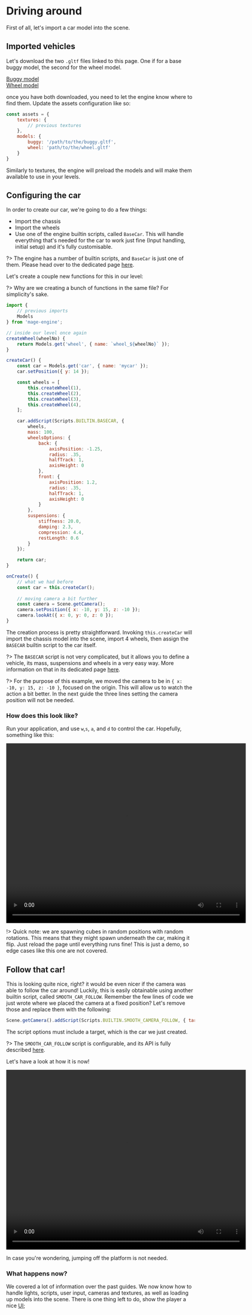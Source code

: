 # Driving around


First of all, let's import a car model into the scene.

## Imported vehicles

Let's download the two `.gltf` files linked to this page. One if for a base buggy model, the second for the wheel model.

<a href="/engine/getting-started/assets/buggy.gltf" download>Buggy model</a>
<br/>
<a href="/engine/getting-started/assets/wheel.gltf" download>Wheel model</a>

once you have both downloaded, you need to let the engine know where to find them. Update the assets configuration like so:

```js
const assets = {
    textures: {
        // previous textures
    },
    models: {
        buggy: '/path/to/the/buggy.gltf',
        wheel: 'path/to/the/wheel.gltf'
    }
}
```

Similarly to textures, the engine will preload the models and will make them available to use in your levels.


## Configuring the car

In order to create our car, we're going to do a few things:
- Import the chassis
- Import the wheels
- Use one of the engine builtin scripts, called `BaseCar`. This will handle everything that's needed for the car to work just fine (Input handling, initial setup) and it's fully customisable.

?> The engine has a number of builtin scripts, and `BaseCar` is just one of them. Please head over to the dedicated page [here](/engine/advanced/scripting/scripts.md).

Let's create a couple new functions for this in our level:

?> Why are we creating a bunch of functions in the same file? For simplicity's sake.

```js
import {
    // previous imports
    Models
} from 'mage-engine';

// inside our level once again
createWheel(wheelNo) {
    return Models.get('wheel', { name: `wheel_${wheelNo}` });
}

createCar() {
    const car = Models.get('car', { name: 'mycar' });
    car.setPosition({ y: 14 });

    const wheels = [
        this.createWheel(1),
        this.createWheel(2),
        this.createWheel(3),
        this.createWheel(4),
    ];

    car.addScript(Scripts.BUILTIN.BASECAR, {
        wheels,
        mass: 100,
        wheelsOptions: {
            back: {
                axisPosition: -1.25,
                radius: .35,
                halfTrack: 1,
                axisHeight: 0
            },
            front: {
                axisPosition: 1.2,
                radius: .35,
                halfTrack: 1,
                axisHeight: 0
            }
        },
        suspensions: {
            stiffness: 20.0,
            damping: 2.3,
            compression: 4.4,
            restLength: 0.6
        }
    });

    return car;
}

onCreate() {
    // what we had before
    const car = this.createCar();
    
    // moving camera a bit further
    const camera = Scene.getCamera();
    camera.setPosition({ x: -10, y: 15, z: -10 });
    camera.lookAt({ x: 0, y: 0, z: 0 });
}
```

The creation process is pretty straightforward. Invoking `this.createCar` will import the chassis model into the scene, import 4 wheels, then assign the `BASECAR` builtin script to the car itself.

?> The `BASECAR` script is not very complicated, but it allows you to define a vehicle, its mass, suspensions and wheels in a very easy way. More information on that in its dedicated page [here](/engine/advanced/scripting/builtin/basecar.md).

?> For the purpose of this example, we moved the camera to be in `{ x: -10, y: 15, z: -10 }`, focused on the origin. This will allow us to watch the action a bit better. In the next guide the three lines setting the camera position will not be needed.

### How does this look like?

Run your application, and use `w`,`s`, `a`, and `d` to control the car. Hopefully, something like this: 

<video controls height="480" width="640" style="display: block; margin: auto; ">
     <source src="engine/getting-started/img/falling_car.mp4"
            type="video/mp4">
    Sorry, your browser doesn't support embedded videos.
</video>

!> Quick note: we are spawning cubes in random positions with random rotations. This means that they might spawn underneath the car, making it flip. Just reload the page until everything runs fine! This is just a demo, so edge cases like this one are not covered.

## Follow that car!

This is looking quite nice, right? it would be even nicer if the camera was able to follow the car around! Luckily, this is easily obtainable using another builtin script, called `SMOOTH_CAR_FOLLOW`. Remember the few lines of code we just wrote where we placed the camera at a fixed position? Let's remove those and replace them with the following:

```js
Scene.getCamera().addScript(Scripts.BUILTIN.SMOOTH_CAMERA_FOLLOW, { target: car });
```

The script options must include a target, which is the car we just created.

?> The `SMOOTH_CAR_FOLLOW` script is configurable, and its API is fully described [here](/engine/advanced/scripting/builtin/smooth_car_follow.md).

Let's have a look at how it is now!

<video controls height="480" width="640" style="display: block; margin: auto; ">
     <source src="engine/getting-started/img/following_car.mp4"
            type="video/mp4">
    Sorry, your browser doesn't support embedded videos.
</video>

In case you're wondering, jumping off the platform is not needed.

### What happens now?

We covered a lot of information over the past guides. We now know how to handle lights, scripts, user input, cameras and textures, as well as loading up models into the scene. There is one thing left to do, show the player a nice [UI](/engine/getting-started/ui.md);